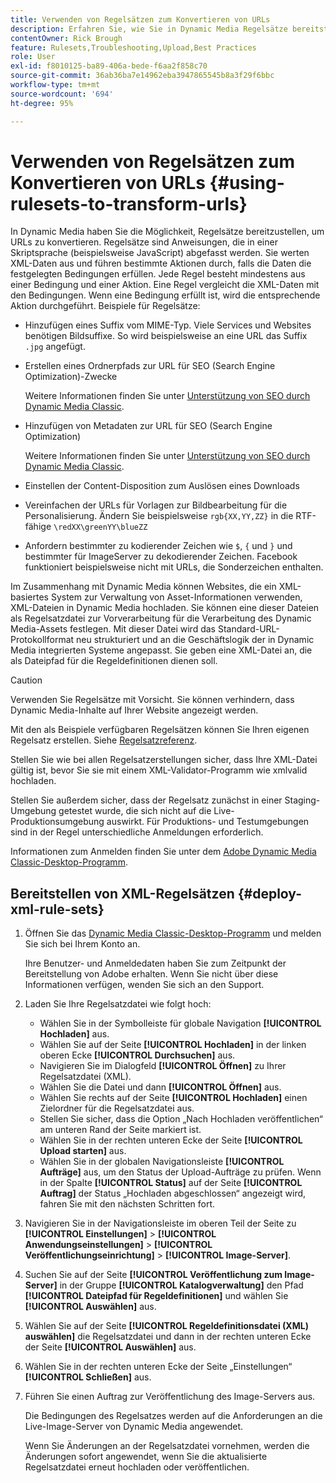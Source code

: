 ```yaml
---
title: Verwenden von Regelsätzen zum Konvertieren von URLs
description: Erfahren Sie, wie Sie in Dynamic Media Regelsätze bereitstellen, um URLs zu konvertieren. Regelsätze sind Anweisungen, die in einer Skriptsprache (beispielsweise JavaScript) abgefasst werden. Sie werten XML-Daten aus und führen bestimmte Aktionen durch, falls die Daten die festgelegten Bedingungen erfüllen.
contentOwner: Rick Brough
feature: Rulesets,Troubleshooting,Upload,Best Practices
role: User
exl-id: f8010125-ba89-406a-bede-f6aa2f858c70
source-git-commit: 36ab36ba7e14962eba3947865545b8a3f29f6bbc
workflow-type: tm+mt
source-wordcount: '694'
ht-degree: 95%

---
```


# Verwenden von Regelsätzen zum Konvertieren von URLs {#using-rulesets-to-transform-urls}

In Dynamic Media haben Sie die Möglichkeit, Regelsätze bereitzustellen, um URLs zu konvertieren. Regelsätze sind Anweisungen, die in einer Skriptsprache (beispielsweise JavaScript) abgefasst werden. Sie werten XML-Daten aus und führen bestimmte Aktionen durch, falls die Daten die festgelegten Bedingungen erfüllen. Jede Regel besteht mindestens aus einer Bedingung und einer Aktion. Eine Regel vergleicht die XML-Daten mit den Bedingungen. Wenn eine Bedingung erfüllt ist, wird die entsprechende Aktion durchgeführt. Beispiele für Regelsätze:

* Hinzufügen eines Suffix vom MIME-Typ. Viele Services und Websites benötigen Bildsuffixe. So wird beispielsweise an eine URL das Suffix `.jpg` angefügt.
* Erstellen eines Ordnerpfads zur URL für SEO (Search Engine Optimization)-Zwecke

  Weitere Informationen finden Sie unter [Unterstützung von SEO durch Dynamic Media Classic](/help/assets/dynamic-media/assets/s7_seo.pdf).

* Hinzufügen von Metadaten zur URL für SEO (Search Engine Optimization)

  Weitere Informationen finden Sie unter [Unterstützung von SEO durch Dynamic Media Classic](/help/assets/dynamic-media/assets/s7_seo.pdf).

* Einstellen der Content-Disposition zum Auslösen eines Downloads
* Vereinfachen der URLs für Vorlagen zur Bildbearbeitung für die Personalisierung. Ändern Sie beispielsweise `rgb{XX,YY,ZZ}` in die RTF-fähige `\redXX\greenYY\blueZZ`

* Anfordern bestimmter zu kodierender Zeichen wie `$`, `{` und `}` und bestimmter für ImageServer zu dekodierender Zeichen. Facebook funktioniert beispielsweise nicht mit URLs, die Sonderzeichen enthalten.

Im Zusammenhang mit Dynamic Media können Websites, die ein XML-basiertes System zur Verwaltung von Asset-Informationen verwenden, XML-Dateien in Dynamic Media hochladen. Sie können eine dieser Dateien als Regelsatzdatei zur Vorverarbeitung für die Verarbeitung des Dynamic Media-Assets festlegen. Mit dieser Datei wird das Standard-URL-Protokollformat neu strukturiert und an die Geschäftslogik der in Dynamic Media integrierten Systeme angepasst. Sie geben eine XML-Datei an, die als Dateipfad für die Regeldefinitionen dienen soll.

>[!CAUTION]
>
>Verwenden Sie Regelsätze mit Vorsicht. Sie können verhindern, dass Dynamic Media-Inhalte auf Ihrer Website angezeigt werden.

Mit den als Beispiele verfügbaren Regelsätzen können Sie Ihren eigenen Regelsatz erstellen.
Siehe [Regelsatzreferenz](https://experienceleague.adobe.com/de/docs/dynamic-media-developer-resources/image-serving-api/image-serving-api/rule-set-reference/c-rule-set-reference).

Stellen Sie wie bei allen Regelsatzerstellungen sicher, dass Ihre XML-Datei gültig ist, bevor Sie sie mit einem XML-Validator-Programm wie xmlvalid hochladen.

Stellen Sie außerdem sicher, dass der Regelsatz zunächst in einer Staging-Umgebung getestet wurde, die sich nicht auf die Live-Produktionsumgebung auswirkt.
Für Produktions- und Testumgebungen sind in der Regel unterschiedliche Anmeldungen erforderlich.

Informationen zum Anmelden finden Sie unter dem [Adobe Dynamic Media Classic-Desktop-Programm](https://experienceleague.adobe.com/de/docs/dynamic-media-classic/using/getting-started/signing-out).

<!-- OBSOLETE CONTENT * **NA staging environment** login page: [https://s7sps1-staging.scene7.com/IpsWeb/](https://s7sps1-staging.scene7.com/IpsWeb/)
* **EMEA staging environment** login page: [https://s7sps3-staging.scene7.com/IpsWeb/](https://s7sps3-staging.scene7.com/IpsWeb/)
* **JAPAC staging environment** login page: [https://s7sps5-staging.scene7.com/IpsWeb/](https://s7sps5-staging.scene7.com/IpsWeb/) -->



## Bereitstellen von XML-Regelsätzen {#deploy-xml-rule-sets}

1. Öffnen Sie das [Dynamic Media Classic-Desktop-Programm](https://experienceleague.adobe.com/de/docs/dynamic-media-classic/using/getting-started/signing-out) und melden Sie sich bei Ihrem Konto an.

   Ihre Benutzer- und Anmeldedaten haben Sie zum Zeitpunkt der Bereitstellung von Adobe erhalten. Wenn Sie nicht über diese Informationen verfügen, wenden Sie sich an den Support.

1. Laden Sie Ihre Regelsatzdatei wie folgt hoch:

   * Wählen Sie in der Symbolleiste für globale Navigation **[!UICONTROL Hochladen]** aus.
   * Wählen Sie auf der Seite **[!UICONTROL Hochladen]** in der linken oberen Ecke **[!UICONTROL Durchsuchen]** aus.
   * Navigieren Sie im Dialogfeld **[!UICONTROL Öffnen]** zu Ihrer Regelsatzdatei (XML).
   * Wählen Sie die Datei und dann **[!UICONTROL Öffnen]** aus.
   * Wählen Sie rechts auf der Seite **[!UICONTROL Hochladen]** einen Zielordner für die Regelsatzdatei aus.
   * Stellen Sie sicher, dass die Option „Nach Hochladen veröffentlichen“ am unteren Rand der Seite markiert ist.
   * Wählen Sie in der rechten unteren Ecke der Seite **[!UICONTROL Upload starten]** aus.
   * Wählen Sie in der globalen Navigationsleiste **[!UICONTROL Aufträge]** aus, um den Status der Upload-Aufträge zu prüfen. Wenn in der Spalte **[!UICONTROL Status]** auf der Seite **[!UICONTROL Auftrag]** der Status „Hochladen abgeschlossen“ angezeigt wird, fahren Sie mit den nächsten Schritten fort.

1. Navigieren Sie in der Navigationsleiste im oberen Teil der Seite zu **[!UICONTROL Einstellungen]** > **[!UICONTROL Anwendungseinstellungen]** > **[!UICONTROL Veröffentlichungseinrichtung]** > **[!UICONTROL Image-Server]**.
1. Suchen Sie auf der Seite **[!UICONTROL Veröffentlichung zum Image-Server]** in der Gruppe **[!UICONTROL Katalogverwaltung]** den Pfad **[!UICONTROL Dateipfad für Regeldefinitionen]** und wählen Sie **[!UICONTROL Auswählen]** aus.
1. Wählen Sie auf der Seite **[!UICONTROL Regeldefinitionsdatei (XML) auswählen]** die Regelsatzdatei und dann in der rechten unteren Ecke der Seite **[!UICONTROL Auswählen]** aus.
1. Wählen Sie in der rechten unteren Ecke der Seite „Einstellungen“ **[!UICONTROL Schließen]** aus.
1. Führen Sie einen Auftrag zur Veröffentlichung des Image-Servers aus.

   Die Bedingungen des Regelsatzes werden auf die Anforderungen an die Live-Image-Server von Dynamic Media angewendet.

   Wenn Sie Änderungen an der Regelsatzdatei vornehmen, werden die Änderungen sofort angewendet, wenn Sie die aktualisierte Regelsatzdatei erneut hochladen oder veröffentlichen.
